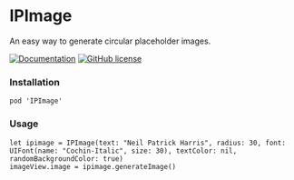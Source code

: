 # IPImage
An easy way to generate circular placeholder images.

[![Documentation](https://img.shields.io/badge/documentation-100%25-brightgreen.svg)](https://raw.githubusercontent.com/bofiaza/IPImage/master/docs/badge.svg)
[![GitHub license](https://img.shields.io/badge/license-MIT-blue.svg)](https://raw.githubusercontent.com/bofiaza/IPImage/master/LICENSE)

### Installation
`pod 'IPImage'`

### Usage
    let ipimage = IPImage(text: "Neil Patrick Harris", radius: 30, font: UIFont(name: "Cochin-Italic", size: 30), textColor: nil, randomBackgroundColor: true)
    imageView.image = ipimage.generateImage()

